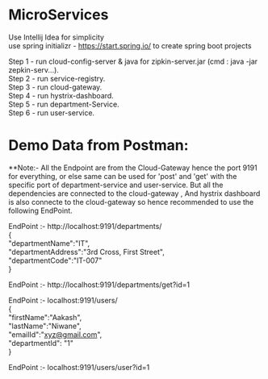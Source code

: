 # MicroServices

Use Intellij Idea for simplicity  
use spring initializr - https://start.spring.io/ to create spring boot projects  
  
Step 1 - run cloud-config-server & java for zipkin-server.jar (cmd : java -jar zepkin-serv...).  
Step 2 - run service-registry.  
Step 3 - run cloud-gateway.  
Step 4 - run hystrix-dashboard.  
Step 5 - run department-Service.  
Step 6 - run user-service.  


# Demo Data from Postman: 
**Note:- All the Endpoint are from the Cloud-Gateway hence the port 9191 for everything, or else same can be used for 
'post' and 'get' with the specific port of department-service and user-service. But all the dependencies are connected
to the cloud-gateway , And hystrix dashboard is also connecte to the cloud-gateway so hence recommended to use the following EndPoint.


EndPoint :- http://localhost:9191/departments/  
          {  
            "departmentName":"IT",  
            "departmentAddress":"3rd Cross, First Street",  
            "departmentCode":"IT-007"  
          }  
            
EndPoint :- http://localhost:9191/departments/get?id=1  
  
EndPoint :- localhost:9191/users/  
            {  
              "firstName":"Aakash",  
              "lastName":"Niwane",  
              "emailId":"xyz@gmail.com",  
              "departmentId": "1"  
            }  
  
EndPoint :- localhost:9191/users/user?id=1  
  
